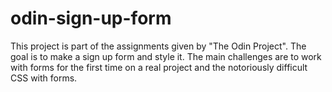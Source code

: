 # odin-sign-up-form

This project is part of the assignments given by "The Odin Project". The goal is to make a sign up form and style it. The main challenges are to work with forms for the first time on a real project and the notoriously difficult CSS with forms.

